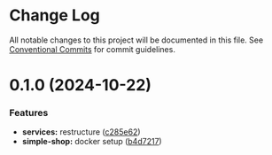 # Change Log

All notable changes to this project will be documented in this file.
See [Conventional Commits](https://conventionalcommits.org) for commit guidelines.

# 0.1.0 (2024-10-22)

### Features

-   **services:** restructure ([c285e62](https://github.com/paulAlexSerban/wbk--mern-playground/commit/c285e628ac7b640826e1614161950878d877302c))
-   **simple-shop:** docker setup ([b4d7217](https://github.com/paulAlexSerban/wbk--mern-playground/commit/b4d7217d85c8777ce37b1aaf28c6efb615d03885))
